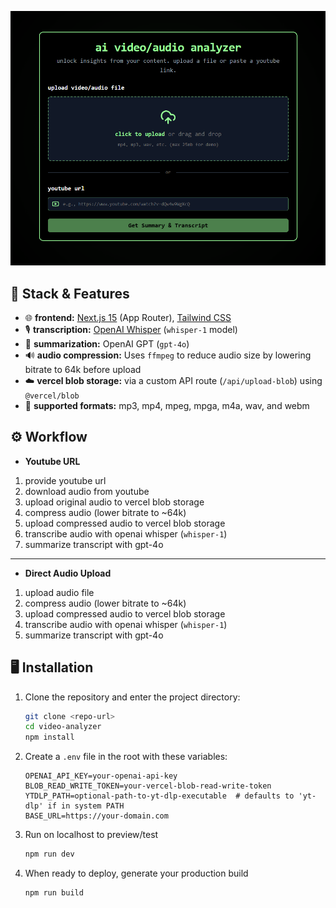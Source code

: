 ![Description](https://github.com/rangeroper/audio-analyzer/blob/main/arc_proto.png?raw=true)

## 🚀 Stack & Features

- 🌐 **frontend:** [Next.js 15](https://nextjs.org/) (App Router), [Tailwind CSS](https://tailwindcss.com/)
- 🎙️ **transcription:** [OpenAI Whisper](https://openai.com/research/whisper) (`whisper-1` model)
- 🤖 **summarization:** OpenAI GPT (`gpt-4o`)
- 🔊 **audio compression:** Uses `ffmpeg` to reduce audio size by lowering bitrate to 64k before upload
- ☁️ **vercel blob storage:** via a custom API route (`/api/upload-blob`) using `@vercel/blob`
- 🎵 **supported formats:** mp3, mp4, mpeg, mpga, m4a, wav, and webm

## ⚙️ Workflow

- **Youtube URL**

1. provide youtube url  
2. download audio from youtube  
3. upload original audio to vercel blob storage  
4. compress audio (lower bitrate to ~64k)  
5. upload compressed audio to vercel blob storage  
6. transcribe audio with openai whisper (`whisper-1`)  
7. summarize transcript with gpt-4o

---

- **Direct Audio Upload**

1. upload audio file  
2. compress audio (lower bitrate to ~64k)  
3. upload compressed audio to vercel blob storage  
4. transcribe audio with openai whisper (`whisper-1`)  
5. summarize transcript with gpt-4o

## 🖥️ Installation

1. Clone the repository and enter the project directory:

   ```bash
   git clone <repo-url>
   cd video-analyzer
   npm install

2. Create a `.env` file in the root with these variables:

   ```env
   OPENAI_API_KEY=your-openai-api-key
   BLOB_READ_WRITE_TOKEN=your-vercel-blob-read-write-token
   YTDLP_PATH=optional-path-to-yt-dlp-executable  # defaults to 'yt-dlp' if in system PATH
   BASE_URL=https://your-domain.com

3. Run on localhost to preview/test
   ```bash
   npm run dev

4. When ready to deploy, generate your production build
   ```bash
   npm run build
